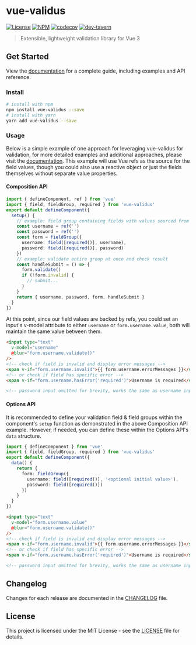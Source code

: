 # vue-validus

[![License][license-image]][license-url]
[![NPM][npm-image]][npm-url]
[![codecov](https://codecov.io/gh/dev-tavern/vue-validus/branch/main/graph/badge.svg?token=IFCU4CBZWR)](https://codecov.io/gh/dev-tavern/vue-validus)
[![dev-tavern](https://circleci.com/gh/dev-tavern/vue-validus.svg?style=svg)](https://circleci.com/gh/dev-tavern/vue-validus)

> Extensible, lightweight validation library for Vue 3

## Get Started

View the [documentation](https://vue-validus.devtavern.com) for a complete guide, including examples and API reference.

### Install
```bash
# install with npm
npm install vue-validus --save
# install with yarn
yarn add vue-validus --save
```

### Usage

Below is a simple example of one approach for leveraging vue-validus for validation, for more detailed examples and additional approaches, please visit the [documentation](https://vue-validus.devtavern.com).  This example will use Vue refs as the source for the field values, though you could also use a reactive object or just the fields themselves without separate value properties.

#### Composition API

```typescript
import { defineComponent, ref } from 'vue'
import { field, fieldGroup, required } from 'vue-validus'
export default defineComponent({
  setup() {
    // example: field group containing fields with values sourced from refs
    const username = ref('')
    const password = ref('')
    const form = fieldGroup({
      username: field([required()], username),
      password: field([required()], password)
    })
    // example: validate entire group at once and check result
    const handleSubmit = () => {
      form.validate()
      if (!form.invalid) {
        // submit...
      }
    }
    return { username, password, form, handleSubmit }
  }
})
```
At this point, since our field values are backed by refs, you could set an input's v-model attribute to either `username` or `form.username.value`, both will maintain the same value between them.
```html
<input type="text"
  v-model="username"
  @blur="form.username.validate()"
/>
<!-- check if field is invalid and display error messages -->
<span v-if="form.username.invalid">{{ form.username.errorMessages }}</span>
<!-- or check if field has specific error -->
<span v-if="form.username.hasError('required')">Username is required</span>

<!-- password input omitted for brevity, works the same as username input -->
```

#### Options API

It is recommended to define your validation field & field groups within the component's `setup` function as demonstrated in the above Composition API example.  However, if needed, you can define these within the Options API's `data` structure.

```typescript
import { defineComponent } from 'vue'
import { field, fieldGroup, required } from 'vue-validus'
export default defineComponent({
  data() {
    return {
      form: fieldGroup({
        username: field([required()], '<optional initial value>'),
        password: field([required()])
      })
    }
  }
})
```
```html
<input type="text"
  v-model="form.username.value"
  @blur="form.username.validate()"
/>
<!-- check if field is invalid and display error messages -->
<span v-if="form.username.invalid">{{ form.username.errorMessages }}</span>
<!-- or check if field has specific error -->
<span v-if="form.username.hasError('required')">Username is required</span>

<!-- password input omitted for brevity, works the same as username input -->
```

## Changelog

Changes for each release are documented in the [CHANGELOG](CHANGELOG.md) file.

## License

This project is licensed under the MIT License - see the [LICENSE](LICENSE) file for details.

[npm-image]: https://img.shields.io/npm/v/vue-validus.svg
[npm-url]: https://npmjs.org/package/vue-validus
[license-image]: https://img.shields.io/badge/license-MIT-blue.svg
[license-url]: LICENSE